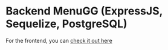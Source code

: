 # Backend MenuGG (ExpressJS, Sequelize, PostgreSQL)


For the frontend, you can [check it out here](https://github.com/raflij/api-menugg-backend)
